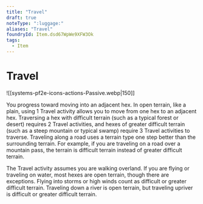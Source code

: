 ```yaml
---
title: "Travel"
draft: true
noteType: ":luggage:"
aliases: "Travel"
foundryId: Item.dsd67WpWe9XFW3Ok
tags:
  - Item
---
```


# Travel
![[systems-pf2e-icons-actions-Passive.webp|150]]

You progress toward moving into an adjacent hex. In open terrain, like a plain, using 1 Travel activity allows you to move from one hex to an adjacent hex. Traversing a hex with difficult terrain (such as a typical forest or desert) requires 2 Travel activities, and hexes of greater difficult terrain (such as a steep mountain or typical swamp) require 3 Travel activities to traverse. Traveling along a road uses a terrain type one step better than the surrounding terrain. For example, if you are traveling on a road over a mountain pass, the terrain is difficult terrain instead of greater difficult terrain.

The Travel activity assumes you are walking overland. If you are flying or traveling on water, most hexes are open terrain, though there are exceptions. Flying into storms or high winds count as difficult or greater difficult terrain. Traveling down a river is open terrain, but traveling upriver is difficult or greater difficult terrain.
